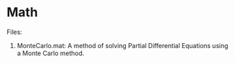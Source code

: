 # Math

Files:

1) MonteCarlo.mat:
A method of solving Partial Differential Equations using a Monte Carlo method.
